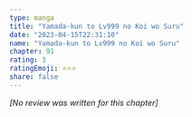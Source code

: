 ```yaml
---
type: manga
title: "Yamada-kun to Lv999 no Koi wo Suru"
date: "2023-04-15T22:31:10"
name: "Yamada-kun to Lv999 no Koi wo Suru"
chapter: 91
rating: 3
ratingEmoji: ⭐️⭐️⭐️
share: false
---
```


_[No review was written for this chapter]_
